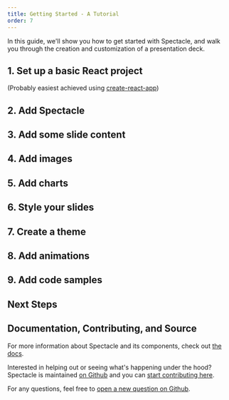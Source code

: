 ```yaml
---
title: Getting Started - A Tutorial
order: 7
---
```


<a name="tutorial"></a>

In this guide, we'll show you how to get started with Spectacle, and walk you through the creation and customization of a presentation deck.

<a name="step-one"></a>

## 1. Set up a basic React project

(Probably easiest achieved using [create-react-app]())

<a name="step-two"></a>

## 2. Add Spectacle

<a name="step-three"></a>

## 3. Add some slide content

<a name="step-four"></a>

## 4. Add images

<a name="step-five"></a>

## 5. Add charts

<!-- TODO - Victory impl? -->

<a name="step-six"></a>

## 6. Style your slides

<a name="step-seven"></a>

## 7. Create a theme

<a name="step-eight"></a>

## 8. Add animations

<a name="step-nine"></a>

## 9. Add code samples

<a name="next-steps"></a>

## Next Steps

<a name="documentation-contributing-and-source"></a>

## Documentation, Contributing, and Source

For more information about Spectacle and its components, check out [the docs](https://formidable.com/open-source/spectacle).

Interested in helping out or seeing what's happening under the hood? Spectacle is maintained [on Github](https://github.com/FormidableLabs/spectacle) and you can [start contributing here](https://github.com/FormidableLabs/spectacle/blob/master/docs/CONTRIBUTING.md).

For any questions, feel free to [open a new question on Github](https://github.com/FormidableLabs/spectacle/issues/new?template=question.md).
